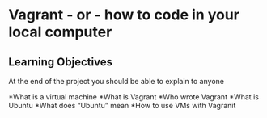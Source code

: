 # Vagrant - or - how to code in your local computer
## Learning Objectives
At the end of the project you should be able to explain to anyone

*What is a virtual machine
*What is Vagrant
*Who wrote Vagrant
*What is Ubuntu
*What does “Ubuntu” mean
*How to use VMs with Vagranit
